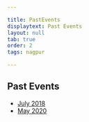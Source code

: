 ```yaml
---

title: PastEvents
displaytext: Past Events
layout: null
tab: true
order: 2
tags: nagpur

---
```



## Past Events


* <a href="https://github.com/OWASP/www-chapter-nagpur/blob/master/archive/july2018.md">July 2018 </a>
* <a href="https://github.com/OWASP/www-chapter-nagpur/blob/master/archive/may2020.md" >May 2020 </a>
